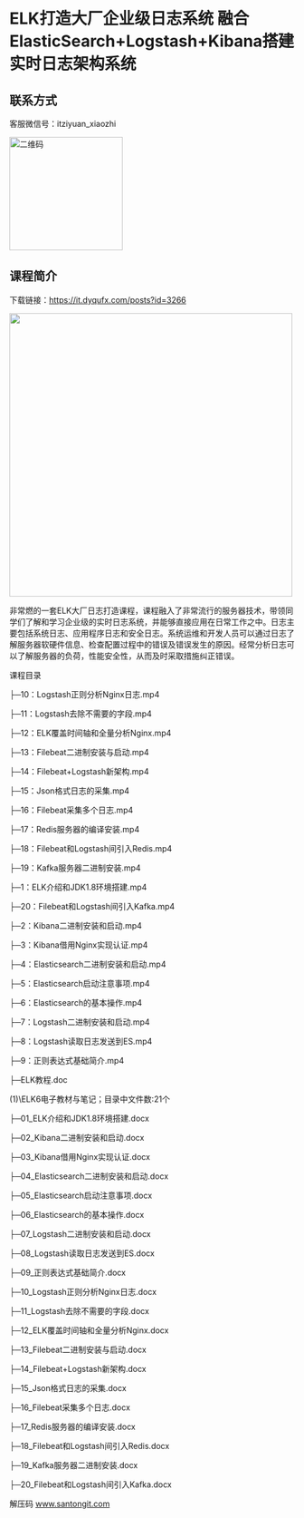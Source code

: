 # ELK打造大厂企业级日志系统 融合ElasticSearch+Logstash+Kibana搭建实时日志架构系统

## 联系方式

客服微信号：itziyuan_xiaozhi

<img src="https://ziyuanyun.oss-cn-guangzhou.aliyuncs.com/common/20240614073449/666b82192834a.jpg" width="200" height="200" alt="二维码">

## 课程简介

下载链接：https://it.dyqufx.com/posts?id=3266

<img src="https://ziyuanyun.oss-cn-guangzhou.aliyuncs.com/yun/20240515185107/6644939b2f863.jpg" width="500" alt="">

  非常燃的一套ELK大厂日志打造课程，课程融入了非常流行的服务器技术，带领同学们了解和学习企业级的实时日志系统，并能够直接应用在日常工作之中。日志主要包括系统日志、应用程序日志和安全日志。系统运维和开发人员可以通过日志了解服务器软硬件信息、检查配置过程中的错误及错误发生的原因。经常分析日志可以了解服务器的负荷，性能安全性，从而及时采取措施纠正错误。

 课程目录

 ├─10：Logstash正则分析Nginx日志.mp4

 ├─11：Logstash去除不需要的字段.mp4

 ├─12：ELK覆盖时间轴和全量分析Nginx.mp4

 ├─13：Filebeat二进制安装与启动.mp4

 ├─14：Filebeat+Logstash新架构.mp4

 ├─15：Json格式日志的采集.mp4

 ├─16：Filebeat采集多个日志.mp4

 ├─17：Redis服务器的编译安装.mp4

 ├─18：Filebeat和Logstash间引入Redis.mp4

 ├─19：Kafka服务器二进制安装.mp4

 ├─1：ELK介绍和JDK1.8环境搭建.mp4

 ├─20：Filebeat和Logstash间引入Kafka.mp4

 ├─2：Kibana二进制安装和启动.mp4

 ├─3：Kibana借用Nginx实现认证.mp4

 ├─4：Elasticsearch二进制安装和启动.mp4

 ├─5：Elasticsearch启动注意事项.mp4

 ├─6：Elasticsearch的基本操作.mp4

 ├─7：Logstash二进制安装和启动.mp4

 ├─8：Logstash读取日志发送到ES.mp4

 ├─9：正则表达式基础简介.mp4

 ├─ELK教程.doc

 (1)\ELK6电子教材与笔记；目录中文件数:21个

 ├─01_ELK介绍和JDK1.8环境搭建.docx

 ├─02_Kibana二进制安装和启动.docx

 ├─03_Kibana借用Nginx实现认证.docx

 ├─04_Elasticsearch二进制安装和启动.docx

 ├─05_Elasticsearch启动注意事项.docx

 ├─06_Elasticsearch的基本操作.docx

 ├─07_Logstash二进制安装和启动.docx

 ├─08_Logstash读取日志发送到ES.docx

 ├─09_正则表达式基础简介.docx

 ├─10_Logstash正则分析Nginx日志.docx

 ├─11_Logstash去除不需要的字段.docx

 ├─12_ELK覆盖时间轴和全量分析Nginx.docx

 ├─13_Filebeat二进制安装与启动.docx

 ├─14_Filebeat+Logstash新架构.docx

 ├─15_Json格式日志的采集.docx

 ├─16_Filebeat采集多个日志.docx

 ├─17_Redis服务器的编译安装.docx

 ├─18_Filebeat和Logstash间引入Redis.docx

 ├─19_Kafka服务器二进制安装.docx

 ├─20_Filebeat和Logstash间引入Kafka.docx

 解压码 www.santongit.com  
